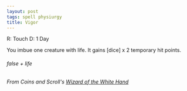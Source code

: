 ```yaml
---
layout: post
tags: spell physiurgy
title: Vigor
---
```

R: Touch  D: 1 Day

You imbue one creature with life. It gains [dice] x 2 temporary hit points.

###### false + life
###### From Coins and Scroll's [Wizard of the White Hand](https://coinsandscrolls.blogspot.com/2018/01/osr-wizards-of-white-hand.html)
